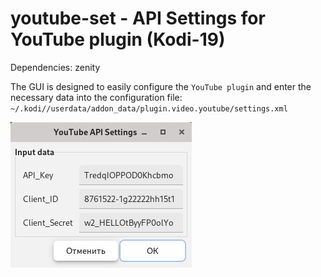 # youtube-set - API Settings for YouTube plugin (Kodi-19)

Dependencies: zenity

The GUI is designed to easily configure the `YouTube plugin` and enter the necessary data into the configuration file: `~/.kodi//userdata/addon_data/plugin.video.youtube/settings.xml`

![](https://github.com/AKotov-dev/youtube-set/blob/main/ScreenShot.png)
